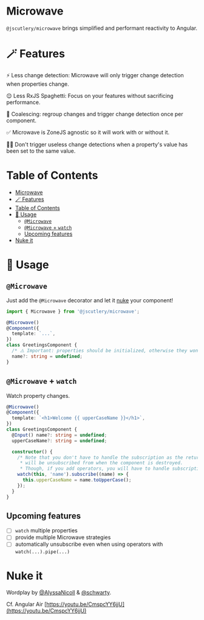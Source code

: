 # Microwave

`@jscutlery/microwave` brings simplified and performant reactivity to Angular.

# 🪄 Features

⚡️ Less change detection: Microwave will only trigger change detection when properties change.

😌 Less RxJS Spaghetti: Focus on your features without sacrificing performance.

🚦 Coalescing: regroup changes and trigger change detection once per component.

✅ Microwave is ZoneJS agnostic so it will work with or without it.

👯‍♀️ Don't trigger useless change detections when a property's value has been set to the same value.

# Table of Contents

- [Microwave](#microwave)
- [🪄 Features](#-features)
- [Table of Contents](#table-of-contents)
- [📝 Usage](#-usage)
  - [`@Microwave`](#microwave-1)
  - [`@Microwave` + `watch`](#microwave--watch)
  - [Upcoming features](#upcoming-features)
- [Nuke it](#nuke-it)

# 📝 Usage

## `@Microwave`

Just add the `@Microwave` decorator and let it [nuke](#nuke-it) your component!

```ts
import { Microwave } from '@jscutlery/microwave';

@Microwave()
@Component({
  template: `...`,
})
class GreetingsComponent {
  /* ⚠️ Important: properties should be initialized, otherwise they won't be detected by Microwave. */
  name?: string = undefined;
}
```

## `@Microwave` + `watch`

Watch property changes.

```ts
@Microwave()
@Component({
  template: `<h1>Welcome {{ upperCaseName }}</h1>`,
})
class GreetingsComponent {
  @Input() name?: string = undefined;
  upperCaseName?: string = undefined;

  constructor() {
    /* Note that you don't have to handle the subscription as the returned observable
     * will be unsubscribed from when the component is destroyed.
     * Though, if you add operators, you will have to handle subscriptions. */
    watch(this, 'name').subscribe((name) => {
      this.upperCaseName = name.toUpperCase();
    });
  }
}
```

## Upcoming features

- [ ] `watch` multiple properties
- [ ] provide multiple Microwave strategies
- [ ] automatically unsubscribe even when using operators with `watch(...).pipe(...)`

# Nuke it

Wordplay by [@AlyssaNicoll](https://twitter.com/AlyssaNicoll) & [@schwarty](https://twitter.com/schwarty).

Cf. Angular Air [https://youtu.be/CmspcYY6jjU](https://youtu.be/CmspcYY6jjU)
